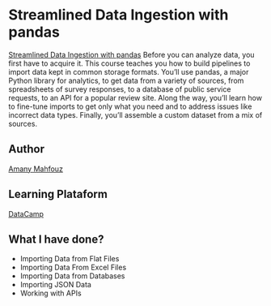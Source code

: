 # Streamlined Data Ingestion with pandas

[Streamlined Data Ingestion with pandas](https://app.datacamp.com/learn/courses/streamlined-data-ingestion-with-pandas)
Before you can analyze data, you first have to acquire it. This course teaches you how to build pipelines to import data kept in common storage formats. You’ll use pandas, a major Python library for analytics, to get data from a variety of sources, from spreadsheets of survey responses, to a database of public service requests, to an API for a popular review site. Along the way, you’ll learn how to fine-tune imports to get only what you need and to address issues like incorrect data types. Finally, you’ll assemble a custom dataset from a mix of sources.

## Author
[Amany Mahfouz](https://www.datacamp.com/instructors/amfz)

## Learning Plataform
[DataCamp](https://www.pluralsight.com/)

## What I have done?
- Importing Data from Flat Files
- Importing Data From Excel Files
- Importing Data from Databases
- Importing JSON Data
- Working with APIs
